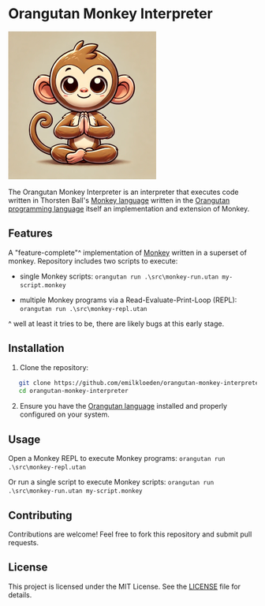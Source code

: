 # Orangutan Monkey Interpreter

![Orangutan Monkey Interpreter logo](./assets/logo.png)

The Orangutan Monkey Interpreter is an interpreter that executes code written in Thorsten Ball's [Monkey language](https://monkeylang.org/) written in the [Orangutan programming language](https://github.com/emilkloeden/orangutan) itself an implementation and extension of Monkey.

## Features

A "feature-complete"^ implementation of [Monkey](https://monkeylang.org/) written in a superset of monkey. Repository includes two scripts to execute:

- single Monkey scripts:
  `orangutan run .\src\monkey-run.utan my-script.monkey`

- multiple Monkey programs via a Read-Evaluate-Print-Loop (REPL):
  `orangutan run .\src\monkey-repl.utan`

^ well at least it tries to be, there are likely bugs at this early stage.

## Installation

1. Clone the repository:

```bash
   git clone https://github.com/emilkloeden/orangutan-monkey-interpreter.git
   cd orangutan-monkey-interpreter
```

2. Ensure you have the [Orangutan language](https://github.com/emilkloeden/orangutan) installed and properly configured on your system.

## Usage

Open a Monkey REPL to execute Monkey programs:
`orangutan run .\src\monkey-repl.utan`

Or run a single script to execute Monkey scripts:
`orangutan run .\src\monkey-run.utan my-script.monkey`

## Contributing

Contributions are welcome! Feel free to fork this repository and submit pull requests.

## License

This project is licensed under the MIT License. See the [LICENSE](LICENSE) file for details.
